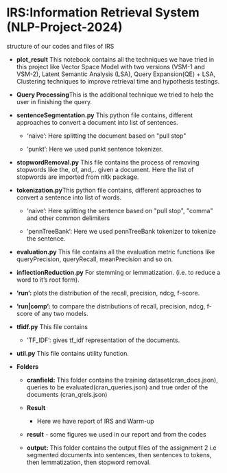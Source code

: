 # IRS:Information Retrieval System (NLP-Project-2024)

structure of our codes and files of IRS

-   **plot_result** This notebook contains all the techniques
    we have tried in this project like Vector Space Model with two
    versions (VSM-1 and VSM-2), Latent Semantic Analysis (LSA), Query
    Expansion(QE) + LSA, Clustering techniques to improve retrieval time
    and hypothesis testings.

-   **Query Processing**This is the additional technique we tried
    to help the user in finishing the query.

-   **sentenceSegmentation.py** This python file contains, different
    approaches to convert a document into list of sentences.

    -   ‘naive‘: Here splitting the document based on "pull stop"

    -   ’punkt’: Here we used punkt sentence tokenizer.

-   **stopwordRemoval.py** This file contains the process of removing
    stopwords like the, of, and,.. given a document. Here the list of
    stopwords are imported from nltk package.

-   **tokenization.py**This python file contains, different approaches
    to convert a sentence into list of words.

    -   ‘naive‘: Here splitting the sentence based on "pull stop",
        "comma" and other common delimiters

    -   ’pennTreeBank’: Here we used pennTreeBank tokenizer to tokenize
        the sentence.

-   **evaluation.py** This file contains all the evaluation metric
    functions like queryPrecision, queryRecall, meanPrecision and so on.

-   **inflectionReduction.py** For stemming or lemmatization. (i.e. to
    reduce a word to it’s root form).


-   **’run’:** plots the distribution of the recall, precision, ndcg,
    f-score.

-   **’run|comp’:** to compare the distributions of recall, precision,
     ndcg, f-score of any two models.

-   **tfidf.py** This file contains

    -   ’TF\_IDF’: gives tf\_idf representation of the documents.

-   **util.py** This file contains utility function.



-   **Folders**

    -   **cranfield:** This folder contains the training
        dataset(cran\_docs.json), queries to be
        evaluated(cran\_queries.json) and true order of the documents
        (cran\_qrels.json)
    - **Result**
         - Here we have report of IRS and Warm-up
    - **result**
          - some figures we used in our report and from the codes 

    - **output:** This folder contains the output files of the assignment
        2 i.e segmented documents into sentences, then sentences to
        tokens, then lemmatization, then stopword removal.
